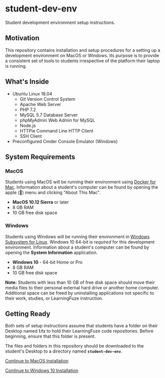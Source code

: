 # student-dev-env
Student development environment setup instructions.

## Motivation

This repository contains installation and setup procedures for a setting up a development environment on MacOS or Windows. Its purpose is to provide a consistent set of tools to students irrespective of the platform their laptop is running.

## What's Inside

- Ubuntu Linux 18.04
  - Git Version Control System
  - Apache Web Server
  - PHP 7.2
  - MySQL 5.7 Database Server
  - phpMyAdmin Web Admin for MySQL
  - Node.js
  - HTTPie Command Line HTTP Client
  - SSH Client
- Preconfigured Cmder Console Emulator (Windows)

## System Requirements

### MacOS

Students using MacOS will be running their environment using [Docker for Mac](https://docs.docker.com/v17.12/docker-for-mac/install/). Information about a student's computer can be found by opening the apple () menu and clicking "About This Mac".

- **MacOS 10.12 Sierra** or later
- 8 GB RAM
- 10 GB free disk space

### Windows

Students using Windows will be running their environment in [Windows Subsystem for Linux](https://docs.microsoft.com/en-us/windows/wsl/faq). Windows 10 64-bit is _required_ for this development environment. Information about a student's computer can be found by opening the **System Information** application.

- **Windows 10** - 64-bit Home or Pro
- 8 GB RAM
- 10 GB free disk space

**Note:** Students with less than 10 GB of free disk space should move their media files to their personal external hard drive or another home computer. Additional space can be freed by uninstalling applications not specific to their work, studies, or LearningFuze instruction.

## Getting Ready

Both sets of setup instructions assume that students have a folder on their Desktop named **`lfz`** to hold their LearningFuze code repositories. Before beginning, ensure that this folder is present.

The files and folders in this repository should be downloaded to the student's Desktop to a directory named **`student-dev-env`**.

[Continue to MacOS Installation](MAC_INSTRUCTIONS.md)

[Continue to Windows 10 Installation](WINDOWS_INSTRUCTIONS.md)
